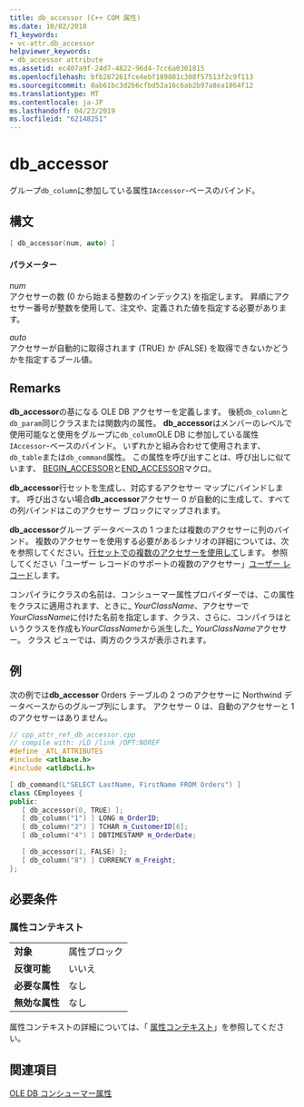 ```yaml
---
title: db_accessor (C++ COM 属性)
ms.date: 10/02/2018
f1_keywords:
- vc-attr.db_accessor
helpviewer_keywords:
- db_accessor attribute
ms.assetid: ec407a9f-24d7-4822-96d4-7cc6a0301815
ms.openlocfilehash: bfb287261fce4ebf189801c308f57513f2c9f113
ms.sourcegitcommit: 0ab61bc3d2b6cfbd52a16c6ab2b97a8ea1864f12
ms.translationtype: MT
ms.contentlocale: ja-JP
ms.lasthandoff: 04/23/2019
ms.locfileid: "62148251"
---
```

# <a name="dbaccessor"></a>db_accessor

グループ`db_column`に参加している属性`IAccessor`-ベースのバインド。

## <a name="syntax"></a>構文

```cpp
[ db_accessor(num, auto) ]
```

#### <a name="parameters"></a>パラメーター

*num*<br/>
アクセサーの数 (0 から始まる整数のインデックス) を指定します。 昇順にアクセサー番号が整数を使用して、注文や、定義された値を指定する必要があります。

*auto*<br/>
アクセサーが自動的に取得されます (TRUE) か (FALSE) を取得できないかどうかを指定するブール値。

## <a name="remarks"></a>Remarks

**db_accessor**の基になる OLE DB アクセサーを定義します。 後続`db_column`と`db_param`同じクラスまたは関数内の属性。 **db_accessor**はメンバーのレベルで使用可能なと使用をグループに`db_column`OLE DB に参加している属性`IAccessor`-ベースのバインド。 いずれかと組み合わせて使用されます、`db_table`または`db_command`属性。 この属性を呼び出すことは、呼び出しに似ています、 [BEGIN_ACCESSOR](../../data/oledb/begin-accessor.md)と[END_ACCESSOR](../../data/oledb/end-accessor.md)マクロ。

**db_accessor**行セットを生成し、対応するアクセサー マップにバインドします。 呼び出さない場合**db_accessor**アクセサー 0 が自動的に生成して、すべての列バインドはこのアクセサー ブロックにマップされます。

**db_accessor**グループ データベースの 1 つまたは複数のアクセサーに列のバインド。 複数のアクセサーを使用する必要があるシナリオの詳細については、次を参照してください。[行セットでの複数のアクセサーを使用して](../../data/oledb/using-multiple-accessors-on-a-rowset.md)します。 参照してください「ユーザー レコードのサポートの複数のアクセサー」[ユーザー レコード](../../data/oledb/user-records.md)します。

コンパイラにクラスの名前は、コンシューマー属性プロバイダーでは、この属性をクラスに適用されます、ときに\_ *YourClassName*、アクセサーで*YourClassName*に付けた名前を指定します、クラス、さらに、コンパイラはというクラスを作成も*YourClassName*から派生した\_ *YourClassName*アクセサー。  クラス ビューでは、両方のクラスが表示されます。

## <a name="example"></a>例

次の例では**db_accessor** Orders テーブルの 2 つのアクセサーに Northwind データベースからのグループ列にします。 アクセサー 0 は、自動のアクセサーと 1 のアクセサーはありません。

```cpp
// cpp_attr_ref_db_accessor.cpp
// compile with: /LD /link /OPT:NOREF
#define _ATL_ATTRIBUTES
#include <atlbase.h>
#include <atldbcli.h>

[ db_command(L"SELECT LastName, FirstName FROM Orders") ]
class CEmployees {
public:
   [ db_accessor(0, TRUE) ];
   [ db_column("1") ] LONG m_OrderID;
   [ db_column("2") ] TCHAR m_CustomerID[6];
   [ db_column("4") ] DBTIMESTAMP m_OrderDate;

   [ db_accessor(1, FALSE) ];
   [ db_column("8") ] CURRENCY m_Freight;
};
```

## <a name="requirements"></a>必要条件

### <a name="attribute-context"></a>属性コンテキスト

|||
|-|-|
|**対象**|属性ブロック|
|**反復可能**|いいえ|
|**必要な属性**|なし|
|**無効な属性**|なし|

属性コンテキストの詳細については、「 [属性コンテキスト](cpp-attributes-com-net.md#contexts)」を参照してください。

## <a name="see-also"></a>関連項目

[OLE DB コンシューマー属性](ole-db-consumer-attributes.md)